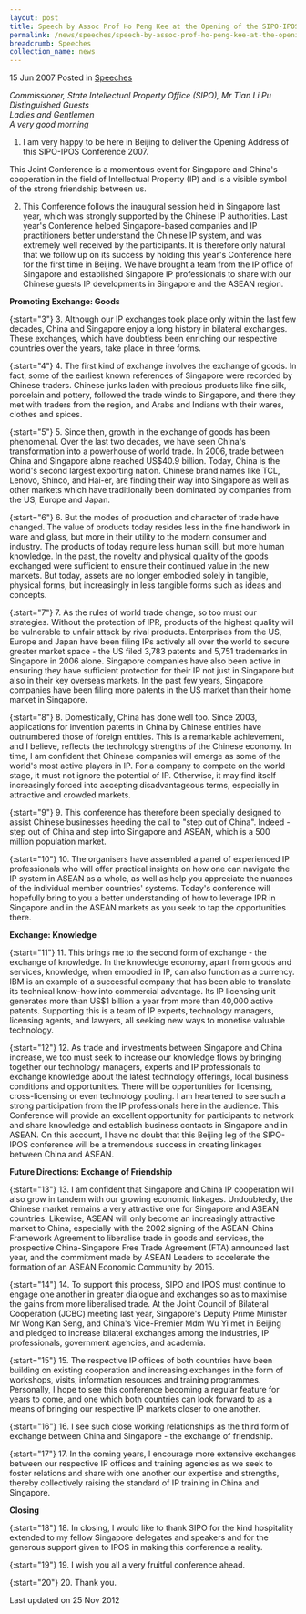 ```yaml
---
layout: post
title: Speech by Assoc Prof Ho Peng Kee at the Opening of the SIPO-IPOS Conference
permalink: /news/speeches/speech-by-assoc-prof-ho-peng-kee-at-the-opening-of-the-sipo-ipos-conference
breadcrumb: Speeches
collection_name: news
---
```


15 Jun 2007 Posted in [Speeches](/news/speeches)

*Commissioner, State Intellectual Property Office (SIPO), Mr Tian Li Pu*    
*Distinguished Guests*    
*Ladies and Gentlemen*    
*A very good morning*  

1. I am very happy to be here in Beijing to deliver the Opening Address of this SIPO-IPOS Conference 2007.

This Joint Conference is a momentous event for Singapore and China's cooperation in the field of Intellectual Property (IP) and is a visible symbol of the strong friendship between us.

2. This Conference follows the inaugural session held in Singapore last year, which was strongly supported by the Chinese IP authorities. Last year's Conference helped Singapore-based companies and IP practitioners better understand the Chinese IP system, and was extremely well received by the participants. It is therefore only natural that we follow up on its success by holding this year's Conference here for the first time in Beijing. We have brought a team from the IP office of Singapore and established Singapore IP professionals to share with our Chinese guests IP developments in Singapore and the ASEAN region.

**Promoting Exchange: Goods**

{:start="3"}
3. Although our IP exchanges took place only within the last few decades, China and Singapore enjoy a long history in bilateral exchanges. These exchanges, which have doubtless been enriching our respective countries over the years, take place in three forms.

{:start="4"}
4. The first kind of exchange involves the exchange of goods. In fact, some of the earliest known references of Singapore were recorded by Chinese traders. Chinese junks laden with precious products like fine silk, porcelain and pottery, followed the trade winds to Singapore, and there they met with traders from the region, and Arabs and Indians with their wares, clothes and spices.

{:start="5"}
5. Since then, growth in the exchange of goods has been phenomenal. Over the last two decades, we have seen China's transformation into a powerhouse of world trade. In 2006, trade between China and Singapore alone reached US$40.9 billion. Today, China is the world's second largest exporting nation. Chinese brand names like TCL, Lenovo, Shinco, and Hai-er, are finding their way into Singapore as well as other markets which have traditionally been dominated by companies from the US, Europe and Japan.

{:start="6"}
6. But the modes of production and character of trade have changed. The value of products today resides less in the fine handiwork in ware and glass, but more in their utility to the modern consumer and industry. The products of today require less human skill, but more human knowledge. In the past, the novelty and physical quality of the goods exchanged were sufficient to ensure their continued value in the new markets. But today, assets are no longer embodied solely in tangible, physical forms, but increasingly in less tangible forms such as ideas and concepts.

{:start="7"}
7. As the rules of world trade change, so too must our strategies. Without the protection of IPR, products of the highest quality will be vulnerable to unfair attack by rival products. Enterprises from the US, Europe and Japan have been filing IPs actively all over the world to secure greater market space - the US filed 3,783 patents and 5,751 trademarks in Singapore in 2006 alone. Singapore companies have also been active in ensuring they have sufficient protection for their IP not just in Singapore but also in their key overseas markets. In the past few years, Singapore companies have been filing more patents in the US market than their home market in Singapore.

{:start="8"}
8. Domestically, China has done well too. Since 2003, applications for invention patents in China by Chinese entities have outnumbered those of foreign entities. This is a remarkable achievement, and I believe, reflects the technology strengths of the Chinese economy. In time, I am confident that Chinese companies will emerge as some of the world's most active players in IP. For a company to compete on the world stage, it must not ignore the potential of IP. Otherwise, it may find itself increasingly forced into accepting disadvantageous terms, especially in attractive and crowded markets.

{:start="9"}
9. This conference has therefore been specially designed to assist Chinese businesses heeding the call to "step out of China". Indeed - step out of China and step into Singapore and ASEAN, which is a 500 million population market.

{:start="10"}
10. The organisers have assembled a panel of experienced IP professionals who will offer practical insights on how one can navigate the IP system in ASEAN as a whole, as well as help you appreciate the nuances of the individual member countries' systems. Today's conference will hopefully bring to you a better understanding of how to leverage IPR in Singapore and in the ASEAN markets as you seek to tap the opportunities there.

**Exchange: Knowledge** 

{:start="11"}
11. This brings me to the second form of exchange - the exchange of knowledge. In the knowledge economy, apart from goods and services, knowledge, when embodied in IP, can also function as a currency. IBM is an example of a successful company that has been able to translate its technical know-how into commercial advantage. Its IP licensing unit generates more than US$1 billion a year from more than 40,000 active patents. Supporting this is a team of IP experts, technology managers, licensing agents, and lawyers, all seeking new ways to monetise valuable technology.

{:start="12"}
12. As trade and investments between Singapore and China increase, we too must seek to increase our knowledge flows by bringing together our technology managers, experts and IP professionals to exchange knowledge about the latest technology offerings, local business conditions and opportunities. There will be opportunities for licensing, cross-licensing or even technology pooling. I am heartened to see such a strong participation from the IP professionals here in the audience. This Conference will provide an excellent opportunity for participants to network and share knowledge and establish business contacts in Singapore and in ASEAN. On this account, I have no doubt that this Beijing leg of the SIPO-IPOS conference will be a tremendous success in creating linkages between China and ASEAN.

**Future Directions: Exchange of Friendship** 

{:start="13"}
13. I am confident that Singapore and China IP cooperation will also grow in tandem with our growing economic linkages. Undoubtedly, the Chinese market remains a very attractive one for Singapore and ASEAN countries. Likewise, ASEAN will only become an increasingly attractive market to China, especially with the 2002 signing of the ASEAN-China Framework Agreement to liberalise trade in goods and services, the prospective China-Singapore Free Trade Agreement (FTA) announced last year, and the commitment made by ASEAN Leaders to accelerate the formation of an ASEAN Economic Community by 2015.

{:start="14"}
14. To support this process, SIPO and IPOS must continue to engage one another in greater dialogue and exchanges so as to maximise the gains from more liberalised trade. At the Joint Council of Bilateral Cooperation (JCBC) meeting last year, Singapore's Deputy Prime Minister Mr Wong Kan Seng, and China's Vice-Premier Mdm Wu Yi met in Beijing and pledged to increase bilateral exchanges among the industries, IP professionals, government agencies, and academia.

{:start="15"}
15. The respective IP offices of both countries have been building on existing cooperation and increasing exchanges in the form of workshops, visits, information resources and training programmes. Personally, I hope to see this conference becoming a regular feature for years to come, and one which both countries can look forward to as a means of bringing our respective IP markets closer to one another.

{:start="16"}
16. I see such close working relationships as the third form of exchange between China and Singapore - the exchange of friendship.

{:start="17"}
17. In the coming years, I encourage more extensive exchanges between our respective IP offices and training agencies as we seek to foster relations and share with one another our expertise and strengths, thereby collectively raising the standard of IP training in China and Singapore.

**Closing**

{:start="18"}
18. In closing, I would like to thank SIPO for the kind hospitality extended to my fellow Singapore delegates and speakers and for the generous support given to IPOS in making this conference a reality.

{:start="19"}
19. I wish you all a very fruitful conference ahead.

{:start="20"}
20. Thank you.

<p class="right-side-updated">Last updated on 25 Nov 2012</p>

